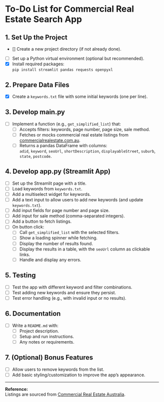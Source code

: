 # To-Do List for Commercial Real Estate Search App

## 1. Set Up the Project

- [] Create a new project directory (if not already done).
- [ ] Set up a Python virtual environment (optional but recommended).
- [x] Install required packages:  
      `pip install streamlit pandas requests openpyxl`

## 2. Prepare Data Files

- [x] Create a `keywords.txt` file with some initial keywords (one per line).

## 3. Develop main.py

- [ ] Implement a function (e.g., `get_simplified_list`) that:
  - [ ] Accepts filters: keywords, page number, page size, sale method.
  - [ ] Fetches or mocks commercial real estate listings from [commercialrealestate.com.au](https://www.commercialrealestate.com.au/).
  - [ ] Returns a pandas DataFrame with columns:  
        `adid`, `keyword`, `seoUrl`, `shortDescription`, `displayableStreet`, `suburb`, `state`, `postcode`.

## 4. Develop app.py (Streamlit App)

- [ ] Set up the Streamlit page with a title.
- [ ] Load keywords from `keywords.txt`.
- [ ] Add a multiselect widget for keywords.
- [ ] Add a text input to allow users to add new keywords (and update `keywords.txt`).
- [ ] Add input fields for page number and page size.
- [ ] Add input for sale method (comma-separated integers).
- [ ] Add a button to fetch listings.
- [ ] On button click:
  - [ ] Call `get_simplified_list` with the selected filters.
  - [ ] Show a loading spinner while fetching.
  - [ ] Display the number of results found.
  - [ ] Display the results in a table, with the `seoUrl` column as clickable links.
  - [ ] Handle and display any errors.

## 5. Testing

- [ ] Test the app with different keyword and filter combinations.
- [ ] Test adding new keywords and ensure they persist.
- [ ] Test error handling (e.g., with invalid input or no results).

## 6. Documentation

- [ ] Write a `README.md` with:
  - [ ] Project description.
  - [ ] Setup and run instructions.
  - [ ] Any notes or requirements.

## 7. (Optional) Bonus Features

- [ ] Allow users to remove keywords from the list.
- [ ] Add basic styling/customization to improve the app’s appearance.

---

**Reference:**  
Listings are sourced from [Commercial Real Estate Australia](https://www.commercialrealestate.com.au/).
